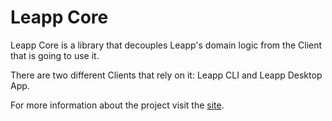 Leapp Core
=================

Leapp Core is a library that decouples Leapp's domain logic from the Client that is going to use it.

There are two different Clients that rely on it: Leapp CLI and Leapp Desktop App.

For more information about the project visit the [site](www.leapp.cloud).

